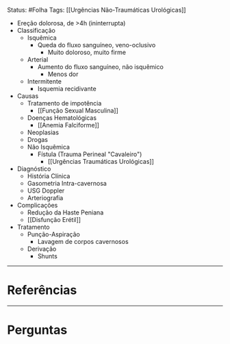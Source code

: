 Status: #Folha 
Tags: [[Urgências Não-Traumáticas Urológicas]]
<br/>
- Ereção dolorosa, de >4h (ininterrupta)
- Classificação
	- Isquêmica
		- Queda do fluxo sanguíneo, veno-oclusivo
			- Muito doloroso, muito firme
	- Arterial
		- Aumento do fluxo sanguíneo, não isquêmico
			- Menos dor
	- Intermitente
		- Isquemia recidivante
- Causas
	- Tratamento de impotência
		- [[Função Sexual Masculina]]
	- Doenças Hematológicas
		- [[Anemia Falciforme]]
	- Neoplasias
	- Drogas
	- Não Isquêmica
		- Fístula (Trauma Perineal "Cavaleiro")
			- [[Urgências Traumáticas Urológicas]]
- Diagnóstico
	- História Clínica
	- Gasometria Intra-cavernosa
	- USG Doppler
	- Arteriografia
- Complicações
	- Redução da Haste Peniana
	- [[Disfunção Erétil]]
- Tratamento
	- Punção-Aspiração
		- Lavagem de corpos cavernosos
	- Derivação
		- Shunts
____
# Referências
---
# Perguntas

